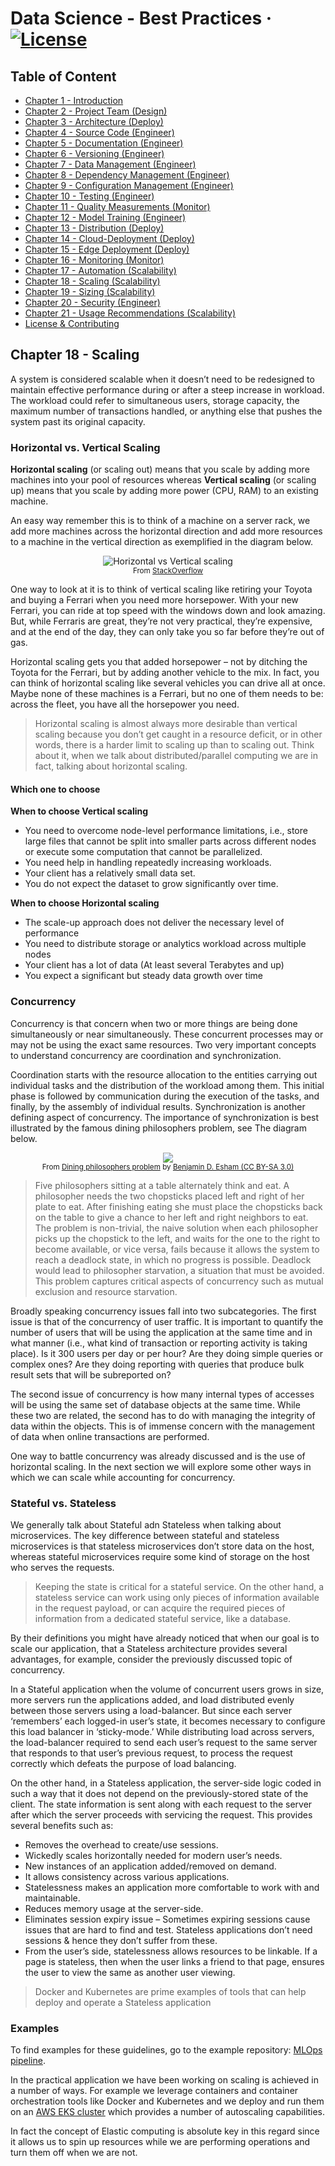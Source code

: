 # Data Science - Best Practices &middot; [![License](https://img.shields.io/badge/license-CC%20BY%204.0-blue)](./LICENSE.txt)

## Table of Content

- [Chapter 1 - Introduction](./readme.md#chapter-1---introduction)
- [Chapter 2 - Project Team (Design)](./project_team.md#chapter-2---project-team)
- [Chapter 3 - Architecture (Deploy)](./architecture.md#chapter-3---architecture)
- [Chapter 4 - Source Code (Engineer)](./source_code.md#chapter-4---source-code)
- [Chapter 5 - Documentation (Engineer)](./documentation.md#chapter-5---documentation)
- [Chapter 6 - Versioning (Engineer)](./versioning.md#chapter-6---versioning)
- [Chapter 7 - Data Management (Engineer)](./data_management.md#chapter-7---data-management)
- [Chapter 8 - Dependency Management (Engineer)](./dependency_management.md#chapter-8---dependency-management)
- [Chapter 9 - Configuration Management (Engineer)](./configuration_management.md#chapter-9---configuration-management)
- [Chapter 10 - Testing (Engineer)](./testing.md#chapter-10---testing)
- [Chapter 11 - Quality Measurements (Monitor)](./quality_measurements.md#chapter-11---quality-measurements)
- [Chapter 12 - Model Training (Engineer)](./model_training.md#chapter-12---model-training)
- [Chapter 13 - Distribution (Deploy)](./distribution.md#chapter-13---distribution)
- [Chapter 14 - Cloud-Deployment (Deploy)](./cloud_deployment.md#chapter-14---cloud-deployment)
- [Chapter 15 - Edge Deployment (Deploy)](./edge_deployment.md#chapter-15---edge-deployment)
- [Chapter 16 - Monitoring (Monitor)](./monitoring.md#chapter-16---monitoring)
- [Chapter 17 - Automation (Scalability)](./automation.md#chapter-17---automation)
- [Chapter 18 - Scaling (Scalability)](./scaling.md#chapter-18---scaling)
- [Chapter 19 - Sizing (Scalability)](./sizing.md#chapter-19---sizing)
- [Chapter 20 - Security (Engineer)](./security.md#chapter-20---security)
- [Chapter 21 - Usage Recommendations (Scalability)](./recommendation.md#chapter-21---usage-recommendations)
- [License & Contributing](./license.md)

## Chapter 18 - Scaling

A system is considered scalable when it doesn’t need to be redesigned to maintain effective performance during or after a steep increase in workload. The workload could refer to simultaneous users, storage capacity, the maximum number of transactions handled, or anything else that pushes the system past its original capacity.

### Horizontal vs. Vertical Scaling

**Horizontal scaling** (or scaling out) means that you scale by adding more machines into your pool of resources whereas **Vertical scaling** (or scaling up) means that you scale by adding more power (CPU, RAM) to an existing machine.

An easy way remember this is to think of a machine on a server rack, we add more machines across the horizontal direction and add more resources to a machine in the vertical direction as exemplified in the diagram below.

<p align="center">
    <img src="https://i.stack.imgur.com/On3tO.png" alt="Horizontal vs Vertical scaling"> <br/>
  <sub>From <a href="https://stackoverflow.com/questions/11707879/difference-between-scaling-horizontally-and-vertically-for-databases">StackOverflow</a></sub>
</p>

One way to look at it is to think of vertical scaling like retiring your Toyota and buying a Ferrari when you need more horsepower. With your new Ferrari, you can ride at top speed with the windows down and look amazing. But, while Ferraris are great, they’re not very practical, they’re expensive, and at the end of the day, they can only take you so far before they’re out of gas.

Horizontal scaling gets you that added horsepower – not by ditching the Toyota for the Ferrari, but by adding another vehicle to the mix. In fact, you can think of horizontal scaling like several vehicles you can drive all at once. Maybe none of these machines is a Ferrari, but no one of them needs to be: across the fleet, you have all the horsepower you need.

> Horizontal scaling is almost always more desirable than vertical scaling because you don’t get caught in a resource deficit, or in other words, there is a harder limit to scaling up than to scaling out. Think about it, when we talk about distributed/parallel computing we are in fact, talking about horizontal scaling. 

#### Which one to choose

**When to choose Vertical scaling** 
- You need to overcome node-level performance limitations, i.e., store large files that cannot be split into smaller parts across different nodes or execute some computation that cannot be parallelized.
- You need help in handling repeatedly increasing workloads. 
- Your client has a relatively small data set. 
- You do not expect the dataset to grow significantly over time. 

**When to choose Horizontal scaling**
- The scale-up approach does not deliver the necessary level of performance
- You need to distribute storage or analytics workload across multiple nodes
- Your client has a lot of data (At least several Terabytes and up)
- You expect a significant but steady data growth over time

### Concurrency

Concurrency is that concern when two or more things are being done simultaneously or near simultaneously. These concurrent processes may or may not be using the exact same resources. Two very important concepts to understand concurrency are coordination and synchronization.

Coordination starts with the resource allocation to the entities carrying out individual tasks and the distribution of the workload among them. This initial phase is followed by communication during the execution of the tasks, and finally, by the assembly of individual results. Synchronization is another defining aspect of concurrency. The importance of synchronization is best illustrated by the famous dining philosophers problem, see The diagram below.

<p align="center">
    <img src="https://upload.wikimedia.org/wikipedia/commons/thumb/7/7b/An_illustration_of_the_dining_philosophers_problem.png/578px-An_illustration_of_the_dining_philosophers_problem.png"> <br/>
  <sub>From <a href="https://en.wikipedia.org/wiki/Dining_philosophers_problem">Dining philosophers problem</a> by <a href="https://commons.wikimedia.org/wiki/User:Bdesham">Benjamin D. Esham (CC BY-SA 3.0)</a></sub>
</p>

> Five philosophers sitting at a table alternately think and eat. A philosopher needs the two chopsticks placed left and right of her plate to eat. After finishing eating she must place the chopsticks back on the table to give a chance to her left and right neighbors to eat. The problem is non-trivial, the naive solution when each philosopher picks up the chopstick to the left, and waits for the one to the right to become available, or vice versa, fails because it allows the system to reach a deadlock state, in which no progress is possible. Deadlock would lead to philosopher starvation, a situation that must be avoided. This problem captures critical aspects of concurrency such as mutual exclusion and resource starvation.

Broadly speaking concurrency issues fall into two subcategories. The first issue is that of the concurrency of user traffic. It is important to quantify the number of users that will be using the application at the same time and in what manner (i.e., what kind of transaction or reporting activity is taking place). Is it 300 users per day or per hour? Are they doing simple queries or complex ones? Are they doing reporting with queries that produce bulk result sets that will be subreported on?

The second issue of concurrency is how many internal types of accesses will be using the same set of database objects at the same time. While these two are related, the second has to do with managing the integrity of data within the objects. This is of immense concern with the management of data when online transactions are performed.

One way to battle concurrency was already discussed and is the use of horizontal scaling. In the next section we will explore some other ways in which we can scale while accounting for concurrency.


### Stateful vs. Stateless

We generally talk about Stateful adn Stateless when talking about microservices. The key difference between stateful and stateless microservices is that stateless microservices don’t store data on the host, whereas stateful microservices require some kind of storage on the host who serves the requests.

> Keeping the state is critical for a stateful service. On the other hand, a stateless service can work using only pieces of information available in the request payload, or can acquire the required pieces of information from a dedicated stateful service, like a database.

By their definitions you might have already noticed that when our goal is to scale our application, that a Stateless architecture provides several advantages, for example, consider the previously discussed topic of concurrency. 

In a Stateful application when the volume of concurrent users grows in size, more servers run the applications added, and load distributed evenly between those servers using a load-balancer. But since each server ‘remembers’ each logged-in user’s state, it becomes necessary to configure this load balancer in ‘sticky-mode.’ While distributing load across servers, the load-balancer required to send each user’s request to the same server that responds to that user’s previous request, to process the request correctly which defeats the purpose of load balancing.

On the other hand, in a Stateless application, the server-side logic coded in such a way that it does not depend on the previously-stored state of the client. The state information is sent along with each request to the server after which the server proceeds with servicing the request. This provides several benefits such as:

- Removes the overhead to create/use sessions.
- Wickedly scales horizontally needed for modern user’s needs.
- New instances of an application added/removed on demand.
- It allows consistency across various applications.
- Statelessness makes an application more comfortable to work with and maintainable.
- Reduces memory usage at the server-side.
- Eliminates session expiry issue – Sometimes expiring sessions cause issues that are hard to find and test. Stateless applications don’t need sessions & hence they don’t suffer from these.
- From the user’s side, statelessness allows resources to be linkable. If a page is stateless, then when the user links a friend to that page, ensures the user to view the same as another user viewing.

> Docker and Kubernetes are prime examples of tools that can help deploy and operate a Stateless application


### Examples

To find examples for these guidelines, go to the example repository: [MLOps pipeline](https://github.ibm.com/datascience-ibm/example-mlops-model-pipeline).

In the practical application we have been working on scaling is achieved in a number of ways. For example we leverage containers and container orchestration tools like Docker and Kubernetes and we deploy and run them on an [AWS EKS cluster](https://aws.amazon.com/eks/) which provides a number of autoscaling capabilities.

In fact the concept of Elastic computing is absolute key in this regard since it allows us to spin up resources while we  are performing operations and turn them off when we are not.
